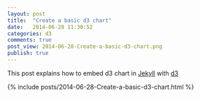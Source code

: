 ```yaml
---
layout: post
title:  "Create a basic d3 chart"
date:   2014-06-28 11:30:52
categories: d3
comments: true
post_view: 2014-06-28-Create-a-basic-d3-chart.png
publish: true
---
```

This post explains how to embed d3 chart in [Jekyll][Jekyll-site] with [d3][d3-site]

{% include posts/2014-06-28-Create-a-basic-d3-chart.html %}

[d3-site]: http://d3js.org/
[Jekyll-site]: http://jekyllrb.com/
